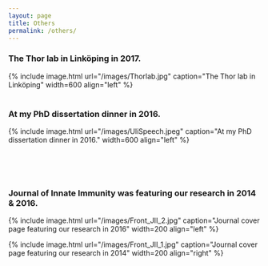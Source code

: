 ```yaml
---
layout: page
title: Others
permalink: /others/
---
```

### The Thor lab in Linköping in 2017.
{% include image.html url="/images/Thorlab.jpg" caption="The Thor lab in Linköping" width=600 align="left" %}<br><br> <!-- Add line break -->


### At my PhD dissertation dinner in 2016.
{% include image.html url="/images/UliSpeech.jpeg" caption="At my PhD dissertation dinner in 2016." width=600 align="left" %}
<br><br> <!-- Add line break -->


<br><br> <!-- Add line break -->


### Journal of Innate Immunity was featuring our research in 2014 & 2016.
{% include image.html url="/images/Front_JII_2.jpg" caption="Journal cover page featuring our research in 2016" width=200 align="left" %}

{% include image.html url="/images/Front_JII_1.jpg" caption="Journal cover page featuring our research in 2014" width=200 align="right" %} <br><br>





